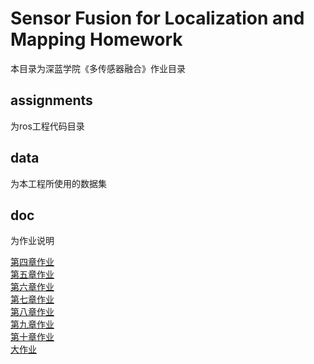<!--
 * @Author your name
 * @Date 2021-05-23 12:25:22
 * @LastEditTime 2021-11-18 10:01:00
 * @LastEditors Please set LastEditors
 * @Description In User Settings Edit
 * @FilePath /workspace/README.md
-->
# Sensor Fusion for Localization and Mapping Homework

本目录为深蓝学院《多传感器融合》作业目录

## assignments
为ros工程代码目录

## data
为本工程所使用的数据集

## doc
为作业说明

[第四章作业](./doc/L4_hw/README.md)  
[第五章作业](./doc/L5_hw/README.md)  
[第六章作业](./doc/L6_hw/README.md)  
[第七章作业](./doc/L7_hw/README.md)  
[第八章作业](./doc/L8_hw/README.md)  
[第九章作业](./doc/L9_hw/README.md)  
[第十章作业](./doc/L10_hw/README.md)  
[大作业](./doc/Project_hw/README.md)  
